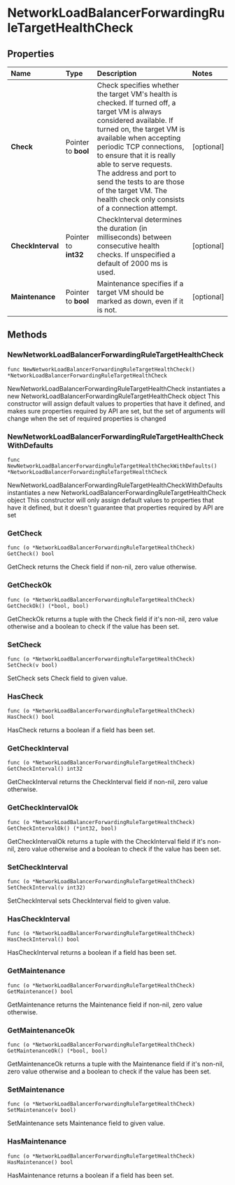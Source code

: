 # NetworkLoadBalancerForwardingRuleTargetHealthCheck

## Properties

| Name | Type | Description | Notes |
| :--- | :--- | :--- | :--- |
| **Check** | Pointer to **bool** | Check specifies whether the target VM's health is checked. If turned off, a target VM is always considered available. If turned on, the target VM is available when accepting periodic TCP connections, to ensure that it is really able to serve requests. The address and port to send the tests to are those of the target VM. The health check only consists of a connection attempt. | \[optional\] |
| **CheckInterval** | Pointer to **int32** | CheckInterval determines the duration \(in milliseconds\) between consecutive health checks. If unspecified a default of 2000 ms is used. | \[optional\] |
| **Maintenance** | Pointer to **bool** | Maintenance specifies if a target VM should be marked as down, even if it is not. | \[optional\] |

## Methods

### NewNetworkLoadBalancerForwardingRuleTargetHealthCheck

`func NewNetworkLoadBalancerForwardingRuleTargetHealthCheck() *NetworkLoadBalancerForwardingRuleTargetHealthCheck`

NewNetworkLoadBalancerForwardingRuleTargetHealthCheck instantiates a new NetworkLoadBalancerForwardingRuleTargetHealthCheck object This constructor will assign default values to properties that have it defined, and makes sure properties required by API are set, but the set of arguments will change when the set of required properties is changed

### NewNetworkLoadBalancerForwardingRuleTargetHealthCheckWithDefaults

`func NewNetworkLoadBalancerForwardingRuleTargetHealthCheckWithDefaults() *NetworkLoadBalancerForwardingRuleTargetHealthCheck`

NewNetworkLoadBalancerForwardingRuleTargetHealthCheckWithDefaults instantiates a new NetworkLoadBalancerForwardingRuleTargetHealthCheck object This constructor will only assign default values to properties that have it defined, but it doesn't guarantee that properties required by API are set

### GetCheck

`func (o *NetworkLoadBalancerForwardingRuleTargetHealthCheck) GetCheck() bool`

GetCheck returns the Check field if non-nil, zero value otherwise.

### GetCheckOk

`func (o *NetworkLoadBalancerForwardingRuleTargetHealthCheck) GetCheckOk() (*bool, bool)`

GetCheckOk returns a tuple with the Check field if it's non-nil, zero value otherwise and a boolean to check if the value has been set.

### SetCheck

`func (o *NetworkLoadBalancerForwardingRuleTargetHealthCheck) SetCheck(v bool)`

SetCheck sets Check field to given value.

### HasCheck

`func (o *NetworkLoadBalancerForwardingRuleTargetHealthCheck) HasCheck() bool`

HasCheck returns a boolean if a field has been set.

### GetCheckInterval

`func (o *NetworkLoadBalancerForwardingRuleTargetHealthCheck) GetCheckInterval() int32`

GetCheckInterval returns the CheckInterval field if non-nil, zero value otherwise.

### GetCheckIntervalOk

`func (o *NetworkLoadBalancerForwardingRuleTargetHealthCheck) GetCheckIntervalOk() (*int32, bool)`

GetCheckIntervalOk returns a tuple with the CheckInterval field if it's non-nil, zero value otherwise and a boolean to check if the value has been set.

### SetCheckInterval

`func (o *NetworkLoadBalancerForwardingRuleTargetHealthCheck) SetCheckInterval(v int32)`

SetCheckInterval sets CheckInterval field to given value.

### HasCheckInterval

`func (o *NetworkLoadBalancerForwardingRuleTargetHealthCheck) HasCheckInterval() bool`

HasCheckInterval returns a boolean if a field has been set.

### GetMaintenance

`func (o *NetworkLoadBalancerForwardingRuleTargetHealthCheck) GetMaintenance() bool`

GetMaintenance returns the Maintenance field if non-nil, zero value otherwise.

### GetMaintenanceOk

`func (o *NetworkLoadBalancerForwardingRuleTargetHealthCheck) GetMaintenanceOk() (*bool, bool)`

GetMaintenanceOk returns a tuple with the Maintenance field if it's non-nil, zero value otherwise and a boolean to check if the value has been set.

### SetMaintenance

`func (o *NetworkLoadBalancerForwardingRuleTargetHealthCheck) SetMaintenance(v bool)`

SetMaintenance sets Maintenance field to given value.

### HasMaintenance

`func (o *NetworkLoadBalancerForwardingRuleTargetHealthCheck) HasMaintenance() bool`

HasMaintenance returns a boolean if a field has been set.

